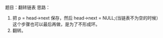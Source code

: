 题目：翻转链表
思路：
1. 把 p = head->next 保存，然后 head->next = NULL;(当链表不为空的时候）
    这个步骤也可以最后再做，是为了不形成环。
2. 翻转。
